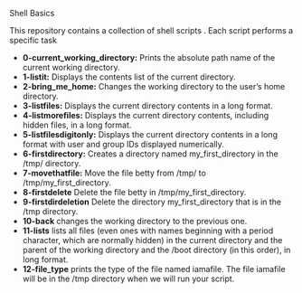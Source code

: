  Shell Basics

This repository contains a collection of shell scripts . Each script performs a specific task


- **0-current_working_directory:** Prints the absolute path name of the current working directory.
- **1-listit:** Displays the contents list of the current directory.
- **2-bring_me_home:** Changes the working directory to the user’s home directory.
- **3-listfiles:** Displays the current directory contents in a long format.
- **4-listmorefiles:** Displays the current directory contents, including hidden files, in a long format.
- **5-listfilesdigitonly:** Displays the current directory contents in a long format with user and group IDs displayed numerically.
- **6-firstdirectory:** Creates a directory named my_first_directory in the /tmp/ directory.
- **7-movethatfile:** Move the file betty from /tmp/ to /tmp/my_first_directory.
- **8-firstdelete** Delete the file betty in /tmp/my_first_directory.
- **9-firstdirdeletion** Delete the directory my_first_directory that is in the /tmp directory.
- **10-back** changes the working directory to the previous one.
- **11-lists** lists all files (even ones with names beginning with a period character, which are normally hidden) in the current directory and the parent of the working directory and the /boot directory (in this order), in long format.
- **12-file_type** prints the type of the file named iamafile. The file iamafile will be in the /tmp directory when we will run your script.